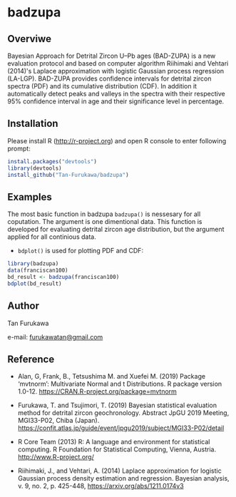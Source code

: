 # badzupa

## Overviwe
Bayesian Approach for Detrital Zircon U–Pb ages (BAD-ZUPA) is a new evaluation protocol and based on computer algorithm Riihimaki and Vehtari (2014)'s Laplace approximation with logistic Gaussian process regression (LA-LGP). BAD-ZUPA provides confidence intervals for detrital zircon spectra (PDF) and its cumulative distribution (CDF). In addition it automatically detect peaks and valleys in the spectra with their respective 95% confidence interval in age and their significance level in percentage.

## Installation
Please install R (http://r-project.org) and open R console to enter following prompt: 
```r
install.packages("devtools")
library(devtools)
install_github("Tan-Furukawa/badzupa")
```

## Examples

The most basic function in badzupa `badzupa()` is nessesary for all coputation. The argument is one dimentional data. This function is developed for evaluating detrital zircon age distribution, but the argument applied for all continious data.

* `bdplot()` is used for plotting PDF and CDF:
 
```r
library(badzupa)
data(franciscan100)
bd_result <- badzupa(franciscan100)
bdplot(bd_result)
```

## Author
Tan Furukawa

e-mail: furukawatan@gmail.com

## Reference

- Alan, G, Frank, B., Tetsushima M. and Xuefei M. (2019) Package ‘mvtnorm’: Multivariate Normal and t Distributions. R package version 1.0-12. https://CRAN.R-project.org/package=mvtnorm

- Furukawa, T. and Tsujimori, T. (2019) Bayesian statistical evaluation method for detrital zircon geochronology. Abstract JpGU 2019 Meeting, MGI33-P02, Chiba (Japan). https://confit.atlas.jp/guide/event/jpgu2019/subject/MGI33-P02/detail

- R Core Team (2013) R: A language and environment for statistical computing. R Foundation for Statistical Computing, Vienna, Austria. http://www.R-project.org/

- Riihimaki, J., and Vehtari, A. (2014) Laplace approximation for logistic Gaussian process density estimation and regression. Bayesian analysis, v. 9, no. 2, p. 425-448, https://arxiv.org/abs/1211.0174v3
